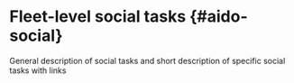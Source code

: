 # Fleet-level social tasks {#aido-social}

General description of social tasks and short description of specific social tasks with links
